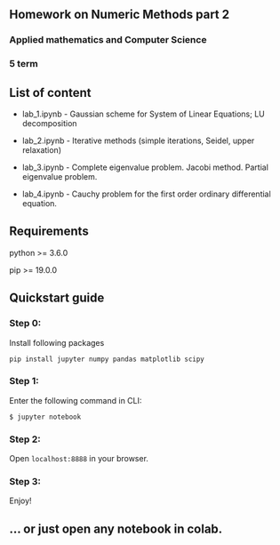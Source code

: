 ## Homework on Numeric Methods part 2
### Applied mathematics and Computer Science
### 5 term

## List of content
* lab_1.ipynb - Gaussian scheme for System of Linear Equations; LU decomposition

* lab_2.ipynb - Iterative methods (simple iterations, Seidel, upper relaxation)

* lab_3.ipynb - Complete eigenvalue problem. Jacobi method. Partial eigenvalue problem.

* lab_4.ipynb - Cauchy problem for the first order ordinary differential equation.

## Requirements
python >= 3.6.0

pip >= 19.0.0

## Quickstart guide

### Step 0: 
Install following packages

```
pip install jupyter numpy pandas matplotlib scipy
```

### Step 1: 
Enter the following command in CLI:
```
$ jupyter notebook
```

### Step 2: 
Open ``` localhost:8888 ``` in your browser.

### Step 3:
Enjoy!

## ... or just open any notebook in colab.
